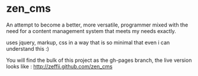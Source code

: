 zen_cms
=======

An attempt to become a better, more versatile, programmer mixed with the need for a content management system that meets my needs exactly.

uses jquery, markup, css in a way that is so minimal that even i can understand this :)

You will find the bulk of this project as the gh-pages branch, the live version looks like :
http://zeffii.github.com/zen_cms